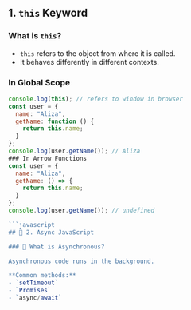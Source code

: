 
## 1. `this` Keyword

###  What is `this`?
- `this` refers to the object from where it is called.
- It behaves differently in different contexts.

###  In Global Scope

```javascript
console.log(this); // refers to window in browser
const user = {
  name: "Aliza",
  getName: function () {
    return this.name;
  }
};
console.log(user.getName()); // Aliza
### In Arrow Functions
const user = {
  name: "Aliza",
  getName: () => {
    return this.name;
  }
};
console.log(user.getName()); // undefined

```javascript
## 🔹 2. Async JavaScript

### 🔸 What is Asynchronous?

Asynchronous code runs in the background.

**Common methods:**
- `setTimeout`
- `Promises`
- `async/await`


